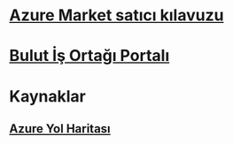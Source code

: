# [Azure Market satıcı kılavuzu](./seller-guide/cloud-partner-portal-seller-guide.md)
# [Bulut İş Ortağı Portalı](./cloud-partner-portal/cloud-partner-portal-what-is-the-cloud-partner-portal.md)
# Kaynaklar
## [Azure Yol Haritası](https://azure.microsoft.com/roadmap/)

